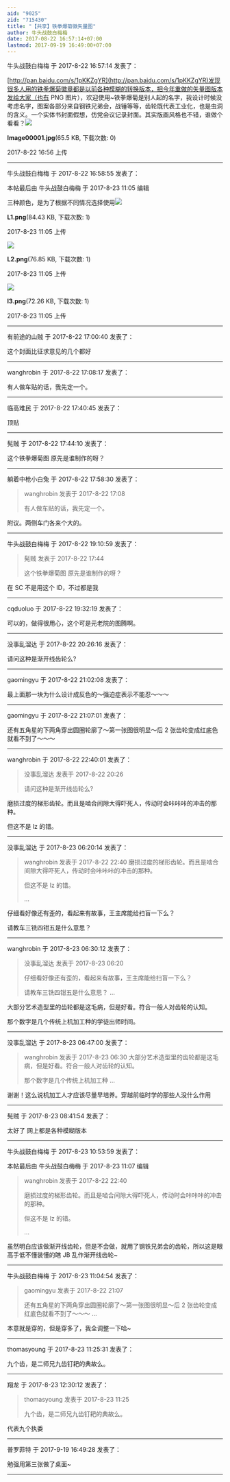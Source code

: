 ```yaml
---
aid: "9025"
zid: "715430"
title: "【共享】铁拳爆菊徽矢量图"
author: 牛头战鼓白梅梅
date: 2017-08-22 16:57:14+07:00
lastmod: 2017-09-19 16:49:00+07:00
---
```


牛头战鼓白梅梅 于 2017-8-22 16:57:14 发表了：

[http://pan.baidu.com/s/1pKKZgYR](http://pan.baidu.com/s/1pKKZgYR)发现很多人用的铁拳爆菊徽章都是以前各种模糊的转换版本，把今年重做的矢量图版本发给大家（也有 PNG 图片），欢迎使用~铁拳爆菊是别人起的名字，我设计时候没考虑名字，图案各部分来自钢铁兄弟会，战锤等等，齿轮既代表工业化，也是虫洞的含义。一个实体书封面假想，仿党会议记录封面。其实版画风格也不错，谁做个看看？![](/9025/165649rqwyp0pn7pz0pnxp.jpg)

**Image00001.jpg**(65.5 KB, 下载次数: 0)

2017-8-22 16:56 上传

---

牛头战鼓白梅梅 于 2017-8-22 16:58:55 发表了：

本帖最后由 牛头战鼓白梅梅 于 2017-8-23 11:05 编辑

三种颜色，是为了根据不同情况选择使用![](/9025/110516vsdttygzdtyz05q6.png)

**L1.png**(84.43 KB, 下载次数: 1)

2017-8-23 11:05 上传

![](/9025/110522av2u6vz3sl4w3gzg.png)

**L2.png**(76.85 KB, 下载次数: 1)

2017-8-23 11:05 上传

![](/9025/110527ucceejogfo66lqce.png)

**l3.png**(72.26 KB, 下载次数: 1)

2017-8-23 11:05 上传

---

有前途的山贼 于 2017-8-22 17:00:40 发表了：

这个封面比征求意见的几个都好

---

wanghrobin 于 2017-8-22 17:08:17 发表了：

有人做车贴的话，我先定一个。

---

临高难民 于 2017-8-22 17:40:45 发表了：

顶贴

---

髡贼 于 2017-8-22 17:44:10 发表了：

这个铁拳爆菊图 原先是谁制作的呀？

---

躺着中枪小白兔 于 2017-8-22 17:58:30 发表了：

> wanghrobin 发表于 2017-8-22 17:08
>
> 有人做车贴的话，我先定一个。

附议。两侧车门各来个大的。

---

牛头战鼓白梅梅 于 2017-8-22 19:10:59 发表了：

> 髡贼 发表于 2017-8-22 17:44
>
> 这个铁拳爆菊图 原先是谁制作的呀？

在 SC 不是用这个 ID，不过都是我

---

cqduoluo 于 2017-8-22 19:32:19 发表了：

可以的，做得很用心，这个可是元老院的图腾啊。

---

没事乱溜达 于 2017-8-22 20:26:16 发表了：

请问这种是渐开线齿轮么?

---

gaomingyu 于 2017-8-22 21:02:08 发表了：

最上面那一块为什么设计成反色的～强迫症表示不能忍～～～

---

gaomingyu 于 2017-8-22 21:07:01 发表了：

还有五角星的下两角穿出圆圈轮廓了～第一张图很明显～后 2 张齿轮变成红底色就看不到了～～～

---

wanghrobin 于 2017-8-22 22:40:01 发表了：

> 没事乱溜达 发表于 2017-8-22 20:26
>
> 请问这种是渐开线齿轮么?

磨损过度的梯形齿轮。而且是啮合间隙大得吓死人，传动时会咔咔咔的冲击的那种。

但这不是 lz 的错。

---

没事乱溜达 于 2017-8-23 06:20:14 发表了：

> wanghrobin 发表于 2017-8-22 22:40 磨损过度的梯形齿轮。而且是啮合间隙大得吓死人，传动时会咔咔咔的冲击的那种。
>
> 但这不是 lz 的错。
>
> ...

仔细看好像还有歪的，看起来有故事，王主席能给扫盲一下么？

请教车三铣四钳五是什么意思？

---

wanghrobin 于 2017-8-23 06:30:12 发表了：

> 没事乱溜达 发表于 2017-8-23 06:20
>
> 仔细看好像还有歪的，看起来有故事，王主席能给扫盲一下么？
>
> 请教车三铣四钳五是什么意思？ ...

大部分艺术造型里的齿轮都是这毛病，但是好看。符合一般人对齿轮的认知。

那个数字是几个传统上机加工种的学徒出师时间。

---

没事乱溜达 于 2017-8-23 06:47:00 发表了：

> wanghrobin 发表于 2017-8-23 06:30 大部分艺术造型里的齿轮都是这毛病，但是好看。符合一般人对齿轮的认知。
>
> 那个数字是几个传统上机加工种 ...

谢谢！这么说机加工人才应该尽量早培养。穿越前临时学的那些人没什么作用

---

髡贼 于 2017-8-23 08:41:54 发表了：

太好了 网上都是各种模糊版本

---

牛头战鼓白梅梅 于 2017-8-23 10:53:59 发表了：

本帖最后由 牛头战鼓白梅梅 于 2017-8-23 11:07 编辑

> wanghrobin 发表于 2017-8-22 22:40
>
> 磨损过度的梯形齿轮。而且是啮合间隙大得吓死人，传动时会咔咔咔的冲击的那种。
>
> 但这不是 lz 的错。
>
> ...

虽然明白应该做渐开线齿轮，但是不会做，就用了钢铁兄弟会的齿轮，所以这是眼高手低不懂装懂的瞎 JB 乱作渐开线齿轮~

---

牛头战鼓白梅梅 于 2017-8-23 11:04:54 发表了：

> gaomingyu 发表于 2017-8-22 21:07
>
> 还有五角星的下两角穿出圆圈轮廓了～第一张图很明显～后 2 张齿轮变成红底色就看不到了～～～ ...

本意就是穿的，但是穿多了，我全调整一下哈~

---

thomasyoung 于 2017-8-23 11:25:31 发表了：

九个齿，是二师兄九齿钉耙的典故么。

---

翔龙 于 2017-8-23 12:30:12 发表了：

> thomasyoung 发表于 2017-8-23 11:25
>
> 九个齿，是二师兄九齿钉耙的典故么。

代表九个执委

---

普罗菲特 于 2017-9-19 16:49:28 发表了：

勉强用第三张做了桌面~

---
